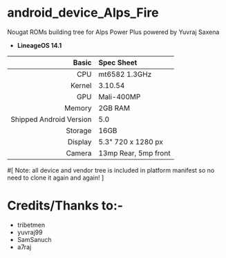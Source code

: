 # android_device_Alps_Fire
Nougat ROMs building tree for Alps Power Plus powered by Yuvraj Saxena
- **LineageOS 14.1**

Basic   | Spec Sheet
-------:|:-------------------------
CPU     | mt6582 1.3GHz
Kernel  | 3.10.54
GPU     | Mali-400MP
Memory  | 2GB RAM
Shipped Android Version | 5.0
Storage | 16GB
Display | 5.3" 720 x 1280 px
Camera  | 13mp Rear, 5mp front

#[ Note: all device and vendor tree is included in platform manifest so no need to clone it again and again! ]

# Credits/Thanks to:-

 * tribetmen
 * yuvraj99
 * SamSanuch
 * a7raj
